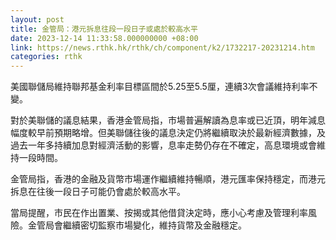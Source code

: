 ```yaml
---
layout: post
title: 金管局：港元拆息往段一段日子或處於較高水平
date: 2023-12-14 11:33:58.000000000 +08:00
link: https://news.rthk.hk/rthk/ch/component/k2/1732217-20231214.htm
categories: rthk
---
```


美國聯儲局維持聯邦基金利率目標區間於5.25至5.5厘，連續3次會議維持利率不變。

對於美聯儲的議息結果，香港金管局指，市場普遍解讀為息率或已近頂，明年減息幅度較早前預期略增。但美聯儲往後的議息決定仍將繼續取決於最新經濟數據，及過去一年多持續加息對經濟活動的影響，息率走勢仍存在不確定，高息環境或會維持一段時間。

金管局指，香港的金融及貨幣市場運作繼續維持暢順，港元匯率保持穩定，而港元拆息在往後一段日子可能仍會處於較高水平。

當局提醒，市民在作出置業、按揭或其他借貸決定時，應小心考慮及管理利率風險。金管局會繼續密切監察市場變化，維持貨幣及金融穩定。
